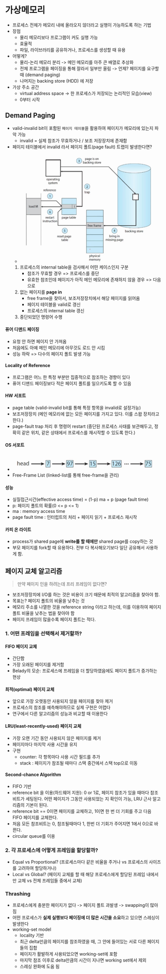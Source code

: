 # 가상메모리
- 프로세스 전체가 메모리 내에 올라오지 않더라고 실행이 가능하도록 하는 기법
- 장점
    * 물리 메모리보다 프로그램이 커도 실행 가능
    * 효율적
    * 파일, 라이브러리를 공유하거나, 프로세스를 생성할 때 유용
- 어떻게?
    * 물리-논리 메모리 분리 -> 메인 메모리를 아주 큰 배열로 추상화
    * 전체 프로그램을 페이징을 통해 잘라서 일부만 올림 -> 언제? 페이지를 요구할 때 (demand paging)
    * 나머지는 backing store (HDD) 에 저장
- 가상 주소 공간
    * virtual address space -> 한 프로세스가 저장되는 논리적인 모습(view)
    * 0부터 시작


## Demand Paging
- valid-invalid bit이 포함된 `페이지 테이블`을 활용하여 페이지가 메모리에 있는지 파악 가능
    * invalid = 실제 참조가 무효하거나 / 보조 저장장치에 존재함 
- 페이지 테이블에서 invalid 라서 페이지 폴트(page fault) 트랩이 발생한다면?
    - ![과정](../images/os_10_2.png)
    1. 프로세스의 internal table을 검사해서 어떤 케이스인지 구분 
       * 참조가 무효할 경우 => 프로세스를 중단
       * 유효한 참조인데 페이지가 아직 메인 메모리에 존재하지 않을 경우 => 다음으로
    2. 없는 페이지를 **page in**
       * free frame을 찾아서, 보조저장장치에서 해당 페이지를 읽어옴
       * 페이지 테이블을 valid로 갱신
       * 프로세스의 internal table 갱신
    3. 중단되었던 명령어 수행

#### 퓨어 디맨드 페이징
- 요청 안 하면 페이지 안 가져옴
- 처음에도 아예 메인 메모리에 아무것도 로드 안 시킴
- 성능 하락 => 다수의 페이지 폴트 발생 가능

#### Locality of Reference
- 프로그램은 어느 한 특정 부분만 집중적으로 참조하는 경향이 있다
- 퓨어 디맨드 페이징보다 적은 페이지 폴트를 일으키도록 할 수 있음 

#### HW 서포트
- page table (valid-invalid bit를 통해 특정 항목을 invalid로 설정가능)
- 보조저장장치 (메인 메모리에 없는 모든 페이지를 가지고 있다. 이를 스왑 장치라고 한다.)
- page-fault trap 처리 후 명령어 restart (중단된 프로세스 사태를 보관해두고, 정확히 같은 위치, 같은 상태에서 프로세스를 재시작할 수 있도록 한다.)

#### OS 서포트
- ![프리 프레임 리스트](../images/os_10_1.png)
- Free-Frame List (linked-list를 통해 free-frame을 관리)

#### 성능
- 실질접근시간(effective access time) = (1-p) ma + p (page fault time)
- p: 페이지 폴트의 확률(0 <= p <= 1)
- ma : memory access time
- page fault time : 인터럽트의 처리 + 페이지 읽기 + 프로세스 재시작 

#### 카피 온 라이트
- process가 shared page에 **write를 할 때에만** shared page를 copy하는 것
- 부모 페이지를 fork할 때 유용하다. 전부 다 복사해오기보다 일단 공유해서 사용하게 함.


## 페이지 교체 알고리즘
> 만약 페이지 인을 하려는데 프리 프레임이 없다면? 
- 보조저장장치에 I/O를 하는 것은 비용이 크기 때문에 최적의 알고리즘을 찾아야 함.
- 목표는? 페이지 폴트의 비율을 낮추는 것
- 메모리 주소를 나열한 것을 reference string 이라고 하는데, 이를 이용하여 페이지 폴트 비율을 낮추는 법을 찾아야 함
- 페이지 프레임이 많을수록 페이지 폴트는 적다.

### 1. 어떤 프레임을 선택해서 제거할까?
#### FIFO 페이지 교체
- 간단함
- 가장 오래된 페이지를 제거함
- Belady의 모순: 프로세스에 프레임을 더 할당하였음에도 페이지 폴트가 증가하는 현상

#### 최적(optimal) 페이지 교체
- 앞으로 가장 오랫동안 사용되지 않을 페이지를 찾아 제거
- 프로세스의 참조를 예측해야하므로 실제 구현은 어렵다
- 연구에서 다른 알고리즘의 성능과 비교할 때 이용한다
  
#### LRU(least-recently-used) 페이지 교체
- 가장 오랜 기간 동안 사용되지 않은 페이지를 제거
- 페이지마다 마지막 사용 시간을 유지
- 구현
    * counter: 각 항목마다 사용 시간 필드를 추가
    * stack : 페이지가 참조될 때마다 스택 중간에서 스택 top으로 이동

#### Second-chance Algorithm
- FIFO 기반
- reference bit 을 이용(하드웨어 지원): 0 or 1로, 페이지 참조가 있을 때마다 참조 비트가 세팅된다. 어떤 페이지가 그동안 사용되었는 지 확인이 가능, LRU 근사 알고리즘의 기본이 된다.
- reference bit == 0이면 페이지를 교체하고, 1이면 한 번 더 기회를 주고 다음 FIFO 페이지를 교체한다.
- 처음 모든 참조비트는 0, 참조될때마다 1, 한번 더 기회가 주어지면 1에서 0으로 바뀐다.
- circular queue를 이용


### 2. 각 프로세스에 어떻게 프레임을 할당할까?
- Equal vs Proportional? (프로세스마다 같은 비율을 주거나 vs 프로세스의 사이즈를 고려하여 할당하거나)
- Local vs Global? (페이지 교체를 할 때 해당 프로세스에게 할당된 프레임 내에서만 교체 vs 전체 프레임들 중에서 교체)


### Thrashing
- 프로세스에게 충분한 페이지가 없다 -> 페이지 폴트 과발생 -> swapping이 많아짐
- 어떤 프로세스가 **실제 실행보다 페이징에 더 많은 시간을 소요**하고 있으면 스레싱이 발생한다
- working-set model
    * locality 기반
    * 최근 delta만큼의 페이지를 참조하였을 때, 그 안에 들어있는 서로 다른 페이지들의 집합
    * 페이지가 활발하게 사용되었으면 working-set에 포함
    * 마지막 참조 이후로 delta만큼의 시간이 지나면 working set에서 제외
    * 스레싱 완화에 도움 됨